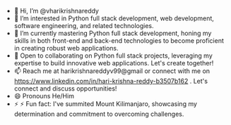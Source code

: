 - 👋 Hi, I’m @vharikrishnareddy
- 👀 I’m interested in Python full stack development, web development, software engineering, and related technologies.
- 🌱 I’m currently mastering Python full stack development, honing my skills in both front-end and back-end technologies to become proficient in creating robust web applications.
- 💞️ Open to collaborating on Python full stack projects, leveraging my expertise to build innovative web applications. Let's create together!
- 📫 Reach me at harikrishnareddyv99@gmail or connect with me on https://www.linkedin.com/in/hari-krishna-reddy-b3507b162 . Let's connect and discuss opportunities!
- 😄 Pronouns He/Him
- ⚡ ⚡ Fun fact: I've summited Mount Kilimanjaro, showcasing my determination and commitment to overcoming challenges.
